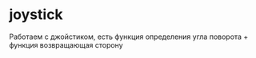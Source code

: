 # joystick
Работаем с джойстиком, есть функция определения угла поворота + функция возвращающая сторону
